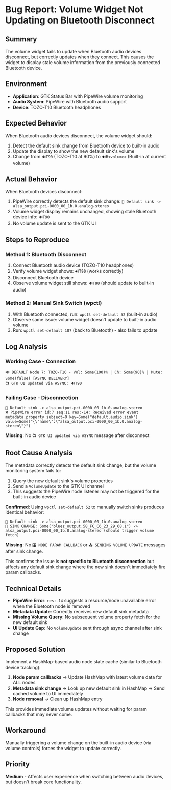 # Bug Report: Volume Widget Not Updating on Bluetooth Disconnect

## Summary
The volume widget fails to update when Bluetooth audio devices disconnect, but correctly updates when they connect. This causes the widget to display stale volume information from the previously connected Bluetooth device.

## Environment
- **Application**: GTK Status Bar with PipeWire volume monitoring
- **Audio System**: PipeWire with Bluetooth audio support
- **Device**: TOZO-T10 Bluetooth headphones

## Expected Behavior
When Bluetooth audio devices disconnect, the volume widget should:
1. Detect the default sink change from Bluetooth device to built-in audio
2. Update the display to show the new default sink's volume
3. Change from `🔊T90` (TOZO-T10 at 90%) to `🔊B<volume>` (Built-in at current volume)

## Actual Behavior
When Bluetooth devices disconnect:
1. PipeWire correctly detects the default sink change: `🔄 Default sink -> alsa_output.pci-0000_00_1b.0.analog-stereo`
2. Volume widget display remains unchanged, showing stale Bluetooth device info: `🔊T90`
3. No volume update is sent to the GTK UI

## Steps to Reproduce

### Method 1: Bluetooth Disconnect
1. Connect Bluetooth audio device (TOZO-T10 headphones)
2. Verify volume widget shows: `🔊T90` (works correctly)
3. Disconnect Bluetooth device
4. Observe volume widget still shows: `🔊T90` (should update to built-in audio)

### Method 2: Manual Sink Switch (wpctl)
1. With Bluetooth connected, run: `wpctl set-default 52` (built-in audio)
2. Observe same issue: volume widget doesn't update to built-in audio volume
3. Run: `wpctl set-default 187` (back to Bluetooth) - also fails to update

## Log Analysis

### Working Case - Connection
```
🔊 DEFAULT Node 7: TOZO-T10 - Vol: Some(100)% | Ch: Some(90)% | Mute: Some(false) [ASYNC DELIVERY]
📺 GTK UI updated via ASYNC: 🔊T90
```

### Failing Case - Disconnection  
```
🔄 Default sink -> alsa_output.pci-0000_00_1b.0.analog-stereo
❌ PipeWire error id:7 seq:11 res:-14: Received error event
metadata.property subject=0 key=Some("default.audio.sink") value=Some("{\"name\":\"alsa_output.pci-0000_00_1b.0.analog-stereo\"}")
```

**Missing**: No `📺 GTK UI updated via ASYNC` message after disconnect

## Root Cause Analysis
The metadata correctly detects the default sink change, but the volume monitoring system fails to:
1. Query the new default sink's volume properties
2. Send a `VolumeUpdate` to the GTK UI channel
3. This suggests the PipeWire node listener may not be triggered for the built-in audio device

**Confirmed**: Using `wpctl set-default 52` to manually switch sinks produces identical behavior:
```
🔄 Default sink -> alsa_output.pci-0000_00_1b.0.analog-stereo
🎯 SINK CHANGE: Some("bluez_output.58_FC_C6_23_29_68.1") -> alsa_output.pci-0000_00_1b.0.analog-stereo (should trigger volume fetch)
```
**Missing**: No `🎛️ NODE PARAM CALLBACK` or `📤 SENDING VOLUME UPDATE` messages after sink change.

This confirms the issue is **not specific to Bluetooth disconnection** but affects any default sink change where the new sink doesn't immediately fire param callbacks.

## Technical Details
- **PipeWire Error**: `res:-14` suggests a resource/node unavailable error when the Bluetooth node is removed
- **Metadata Update**: Correctly receives new default sink metadata
- **Missing Volume Query**: No subsequent volume property fetch for the new default sink
- **UI Update Gap**: No `VolumeUpdate` sent through async channel after sink change

## Proposed Solution
Implement a HashMap-based audio node state cache (similar to Bluetooth device tracking):
1. **Node param callbacks** → Update HashMap with latest volume data for ALL nodes
2. **Metadata sink change** → Look up new default sink in HashMap → Send cached volume to UI immediately  
3. **Node removal** → Clean up HashMap entry

This provides immediate volume updates without waiting for param callbacks that may never come.

## Workaround
Manually triggering a volume change on the built-in audio device (via volume controls) forces the widget to update correctly.

## Priority
**Medium** - Affects user experience when switching between audio devices, but doesn't break core functionality.
